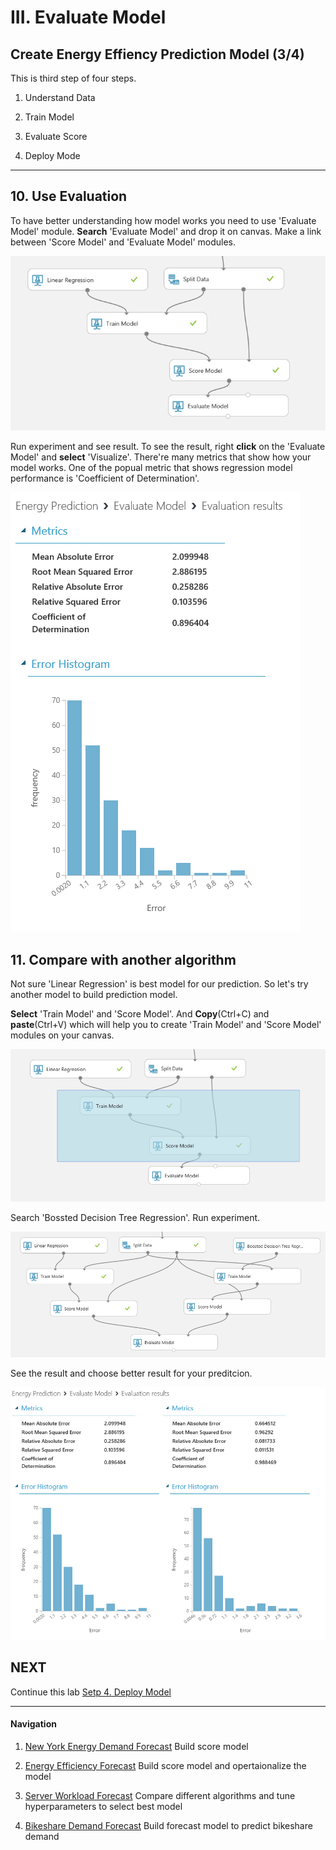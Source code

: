# III. Evaluate Model

## Create Energy Effiency Prediction Model (3/4)

This is third step of four steps.

1. Understand Data

1. Train Model

1. Evaluate Score

1. Deploy Mode 

***

## 10. Use Evaluation 

To have better understanding how model works you need to use 'Evaluate Model' module. __Search__ 'Evaluate Model' and drop it on canvas. Make a link between 'Score Model' and 'Evaluate Model' modules.

![Train Model](../images/22.png)

Run experiment and see result. To see the result, right __click__ on the 'Evaluate Model' and __select__ 'Visualize'. There're many metrics that show how your model works. One of the popual metric that shows regression model performance is 'Coefficient of Determination'. 

![Train Model](../images/23.png)

## 11. Compare with another algorithm

Not sure 'Linear Regression' is best model for our prediction. So let's try another model to build prediction model. 

__Select__ 'Train Model' and 'Score Model'. And __Copy__(Ctrl+C) and __paste__(Ctrl+V) which will help you to create 'Train Model' and 'Score Model' modules on your canvas.

![Train Model](../images/24.png)

Search 'Bossted Decision Tree Regression'. Run experiment.

![Train Model](../images/25.png)

See the result and choose better result for your preditcion.

![Train Model](../images/26.png)


## NEXT
Continue this lab [Setp 4. Deploy Model](./02.04.DeployModel.md)

--- 

#### Navigation

1. <a href="https://github.com/xlegend1024/az-mlstudio-hol/blob/master/NYCEnergyForecast/01.01.NYCEnergyForecast.md" target="_blank">New York Energy Demand Forecast</a>
Build score model

1. <a href="https://github.com/xlegend1024/az-mlstudio-hol/blob/master/EnergyEfficiency/02.01.EnergyEfficiency.md" target="_blank">Energy Efficiency Forecast</a>
Build score model and opertaionalize the model

1. <a href="https://github.com/xlegend1024/az-mlstudio-hol/blob/master/ServerWorkloadForecast/03.01.ServerWorkLoadForecast.md" target="_blank">Server Workload Forecast</a>
Compare different algorithms and tune hyperparameters to select best model 

1. <a href="https://github.com/xlegend1024/az-mlstudio-hol/blob/master/ServerWorkloadForecast/04.01.BikeshareDemandForecast.md" target="_blank">Bikeshare Demand Forecast</a>
Build forecast model to predict bikeshare demand
